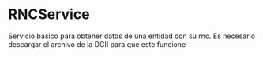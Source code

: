 # RNCService
Servicio basico para obtener datos de una entidad con su rnc.
Es necesario descargar el archivo de la DGII para que este funcione
